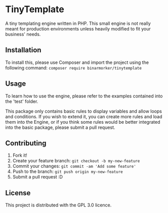 # TinyTemplate
A tiny templating engine written in PHP.
This small engine is not really meant for 
production environments unless heavily modified 
to fit your business' needs.

## Installation
To install this, please use Composer and import the 
project using the following command: 
`composer require binarmorker/tinytemplate`

## Usage
To learn how to use the engine, please refer to the 
examples contained into the 'test' folder.

This package only contains basic rules to display 
variables and allow loops and conditions. If you 
wish to extend it, you can create more rules and 
load them into the Engine, or if you think some 
rules would be better integrated into the basic 
package, please submit a pull request.

## Contributing
1. Fork it!
2. Create your feature branch: `git checkout -b my-new-feature`
3. Commit your changes: `git commit -am 'Add some feature'`
4. Push to the branch: `git push origin my-new-feature`
5. Submit a pull request :D

## License
This project is distributed with the GPL 3.0 licence.